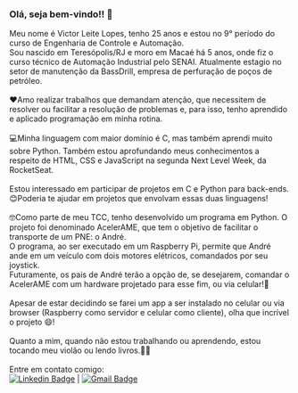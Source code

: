 ### Olá, seja bem-vindo!! 👋

Meu nome é Victor Leite Lopes, tenho  25 anos e estou no 9° período do curso de Engenharia de Controle e Automação.<br>Sou nascido em Teresópolis/RJ e moro em Macaé há 5 anos, onde fiz o curso técnico de Automação Industrial pelo SENAI. Atualmente estagio no setor de manutenção da BassDrill, empresa de perfuração de poços de petróleo.<br><br>
:heart:Amo realizar trabalhos que demandam atenção, que necessitem de resolver ou facilitar a resolução de problemas e, para isso, tenho aprendido e aplicado programação em minha rotina.<br><br>
:computer:Minha linguagem com maior domínio é C, mas também aprendi muito sobre Python. Também estou aprofundando meus conhecimentos a respeito de HTML, CSS e JavaScript na segunda Next Level Week, da RocketSeat.<br><br>
Estou interessado em participar de projetos em C e Python para back-ends.
:blush:Poderia te ajudar em projetos que envolvam essas duas linguagens!<br><br>
🤓Como parte de meu TCC, tenho desenvolvido um programa em Python. O projeto foi denominado AcelerAME, que tem o objetivo de facilitar o transporte de um PNE: o André.<br>O programa, ao ser executado em um Raspberry Pi, permite que André ande em um veículo com dois motores elétricos, comandados por seu joystick.<br>Futuramente, os pais de André terão a opção de, se desejarem, comandar o AcelerAME com um hardware projetado para esse fim, ou via celular!:sparkling_heart:<br><br>Apesar de estar decidindo se farei um app a ser instalado no celular ou via browser (Raspberry como servidor e celular como cliente), olha que incrível o projeto :smile:!
<br><br>Quanto a mim, quando não estou trabalhando ou aprendendo, estou tocando meu violão ou lendo livros.🎸📖<br><br>
Entre em contato comigo:<br>
[![Linkedin Badge](https://img.shields.io/badge/-Victor_Lopes-blue?style=flat-square&logo=Linkedin&logoColor=white&link=https://www.linkedin.com/in/victor-lopes-8944001b3/)](https://www.linkedin.com/in/victor-lopes-8944001b3/)  |  [![Gmail Badge](https://img.shields.io/badge/-v2leitelopes@gmail.com-c14438?style=flat-square&logo=Gmail&logoColor=white&link=mailto:v2leitelopes@gmail.com)](mailto:v2leitelopes@gmail.com)


<!--
**V2Lopes/V2Lopes** is a ✨ _special_ ✨ repository because its `README.md` (this file) appears on your GitHub profile.

Here are some ideas to get you started:

- 🔭 I’m currently working on ...
- 🌱 I’m currently learning ...
- 👯 I’m looking to collaborate on ...
- 🤔 I’m looking for help with ...
- 💬 Ask me about ...
- 📫 How to reach me: ...
- 😄 Pronouns: ...
- ⚡ Fun fact: ...
-->
